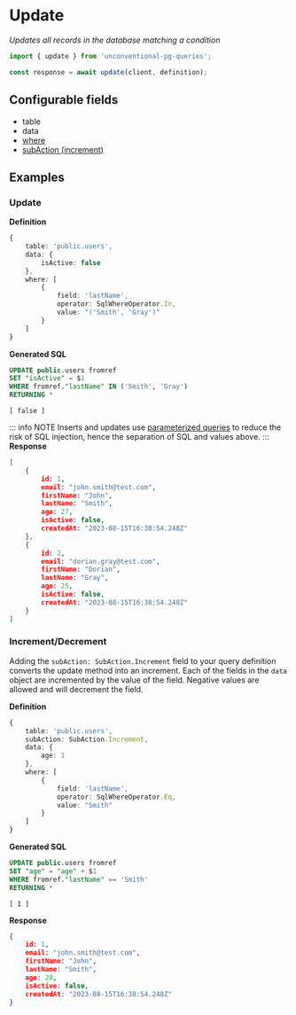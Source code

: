 # Update

_Updates all records in the database matching a condition_

```ts
import { update } from 'unconventional-pg-queries';

const response = await update(client, definition);
```

## Configurable fields
- table
- data
- [where](/concepts/where)
- [subAction (increment)](#increment)

## Examples

### Update

**Definition**
```ts
{
    table: 'public.users',
    data: {
        isActive: false
    },
    where: [
        {
            field: 'lastName',
            operator: SqlWhereOperator.In,
            value: "('Smith', 'Gray')"
        }
    ]
}
```
**Generated SQL**
```sql
UPDATE public.users fromref 
SET "isActive" = $1 
WHERE fromref."lastName" IN ('Smith', 'Gray')
RETURNING *
```
```values
[ false ]
```
::: info NOTE
Inserts and updates use [parameterized queries](https://node-postgres.com/features/queries#parameterized-query) to reduce the risk of SQL injection, hence the separation of SQL and values above.
:::
**Response**
```json
[
    {
        id: 1,
        email: "john.smith@test.com",
        firstName: "John",
        lastName: "Smith",
        age: 27,
        isActive: false,
        createdAt: "2023-08-15T16:38:54.248Z"
    },
    {
        id: 2,
        email: "dorian.gray@test.com",
        firstName: "Dorian",
        lastName: "Gray",
        age: 25,
        isActive: false,
        createdAt: "2023-08-15T16:38:54.248Z"
    }
]
```

### Increment/Decrement

Adding the `subAction: SubAction.Increment` field to your query definition converts the update method into an increment. Each of the fields in the `data` object are incremented by the value of the field. Negative values are allowed and will decrement the field.

**Definition**
```ts
{
    table: 'public.users',
    subAction: SubAction.Increment,
    data: {
        age: 1
    },
    where: [
        {
            field: 'lastName',
            operator: SqlWhereOperator.Eq,
            value: "Smith"
        }
    ]
}
```
**Generated SQL**
```sql
UPDATE public.users fromref 
SET "age" = "age" + $1 
WHERE fromref."lastName" == 'Smith'
RETURNING *
```
```values
[ 1 ]
```
**Response**
```json
{
    id: 1,
    email: "john.smith@test.com",
    firstName: "John",
    lastName: "Smith",
    age: 28,
    isActive: false,
    createdAt: "2023-08-15T16:38:54.248Z"
}
```